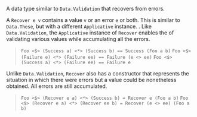 A data type similar to `Data.Validation` that recovers from errors.

A `Recover e v` contains a value `v` or an error `e` or both. This is
similar to `Data.These`, but with a different `Applicative` instance.
.
Like `Data.Validation`, the `Applicative` instance of `Recover` enables the
of validating various values while accumulating all the errors.

> `Foo <$> (Success a) <*> (Success b) == Success (Foo a b)`
> `Foo <$> (Failure e) <*> (Failure ee) == Failure (e <> ee)`
> `Foo <$> (Success a) <*> (Failure ee) == Failure e`

Unlike `Data.Validation`, `Recover` also has a constructor that represents
the situation in which there were errors but a value could be nonetheless
obtained. All errors are still accumulated.

> `Foo <$> (Recover e a) <*> (Success b) = Recover e (Foo a b)`
> `Foo <$> (Recover e a) <*> (Recover ee b) = Recover (e <> ee) (Foo a b)`
